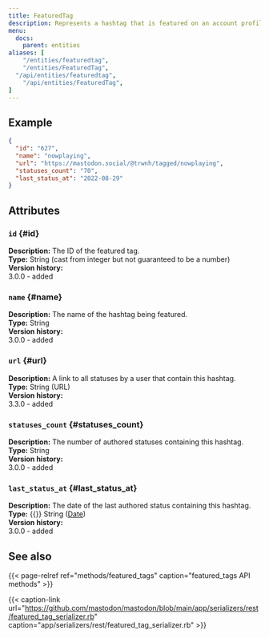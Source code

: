```yaml
---
title: FeaturedTag
description: Represents a hashtag that is featured on an account profile.
menu:
  docs:
    parent: entities
aliases: [
	"/entities/featuredtag",
	"/entities/FeaturedTag",
  "/api/entities/featuredtag",
	"/api/entities/FeaturedTag",
]
---
```


## Example

```json
{
  "id": "627",
  "name": "nowplaying",
  "url": "https://mastodon.social/@trwnh/tagged/nowplaying",
  "statuses_count": "70",
  "last_status_at": "2022-08-29"
}
```

## Attributes

### `id` {#id}

**Description:** The ID of the featured tag.\
**Type:** String (cast from integer but not guaranteed to be a number)\
**Version history:**\
3.0.0 - added

### `name` {#name}

**Description:** The name of the hashtag being featured.\
**Type:** String\
**Version history:**\
3.0.0 - added

### `url` {#url}

**Description:** A link to all statuses by a user that contain this hashtag.\
**Type:** String (URL)\
**Version history:**\
3.3.0 - added

### `statuses_count` {#statuses_count}

**Description:** The number of authored statuses containing this hashtag.\
**Type:** String\
**Version history:**\
3.0.0 - added

### `last_status_at` {#last_status_at}

**Description:** The date of the last authored status containing this hashtag.\
**Type:** {{<nullable>}} String ([Date](/api/datetime-format#date))\
**Version history:**\
3.0.0 - added

## See also

{{< page-relref ref="methods/featured_tags" caption="featured_tags API methods" >}}

{{< caption-link url="https://github.com/mastodon/mastodon/blob/main/app/serializers/rest/featured_tag_serializer.rb" caption="app/serializers/rest/featured_tag_serializer.rb" >}}
